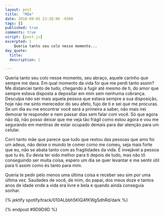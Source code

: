 ```yaml
---
layout: post
title:  "Mãe"
date: 2018-09-05 23:28:00 -0300
tags: []
published: true
comments: true
script: [post.js]
excerpted: |
    Queria tanto seu colo nesse momento...
day_quote:
  title:
  description: |

---
```


Queria tanto seu colo nesse momento, seu abraço, aquele carinho que sempre me dava.
Em qual momento da vida foi que me perdi tanto assim? Me distanciei tanto de tudo, chegando a fugir até mesmo de ti, do amor que sempre estava disposta a depositar em mim sem nenhuma cobrança. Desculpa não ser mais aquela pessoa que estava sempre a sua disposição, hoje não me sinto merecedor do seu afeto, fujo de ti e sei que me procuras. Se um dia eu me encontrar você será a primeira a saber, não mais irei demorar te responder e nem passar dias sem falar com você. Só que agora não dá, não posso deixar que me veja tão frágil como estou agora e vou me segurando em mentiras de estar ocupado demais para dar atenção para um celular.

Corri tanto mãe que parece que tudo que restou das pessoas que amo foi um adeus, não deixe o mundo te comer como me comeu, seja mais forte que eu, não se abata tanto com as fragilidades da vida. É invejável a pessoa que tu és. Eu devia ter sido melhor para ti depois de tudo, mas não tô conseguindo ser muita coisa, espero um dia se quer levantar e me sentir útil para ti assim como és tanto para mim.

Queria te pedir pelo menos uma última coisa e receber seu sim por uma última vez. Saudades de você, de mim, do papai, dos meus doze e tantos anos de idade onde a vida era livre e bela e quando ainda conseguia sonhar.

{% jektify spotify/track/010ALbbh5KlQ4fKWgSdhRd/dark %}

{% endpost #9D9D9D %}